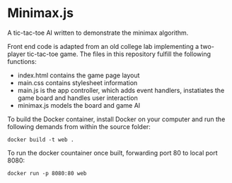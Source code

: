 # Minimax.js
A tic-tac-toe AI written to demonstrate the minimax algorithm.

Front end code is adapted from an old college lab implementing a two-player
tic-tac-toe game. The files in this repository fulfill the following 
functions:

- index.html contains the game page layout 
- main.css contains stylesheet information
- main.js is the app controller, which adds event handlers, instatiates the 
  game board and handles user interaction
- minimax.js models the board and game AI 

To build the Docker container, install Docker on your computer and run the 
following demands from within the source folder:

```
docker build -t web .
```

To run the docker countainer once built, forwarding port 80 to local port
8080:

```
docker run -p 8080:80 web
```
